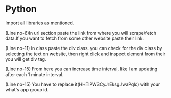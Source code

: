 # Python
Import all libraries as mentioned.


(Line no-6)In url section paste the link from where you will scrape/fetch data.If you want to fetch from some other website paste their link.


(Line no-11) In class paste the div class. you can check for the div class by selecting the text on website, then right click and inspect element from their you will get div tag.


(Line no-15) From here you can increase time interval, like I am updating after each 1 minute interval.


(Line no-15) You have to replace it(HHTlPW3CyJrEksgJwaPqlc) with your what's app group id.
